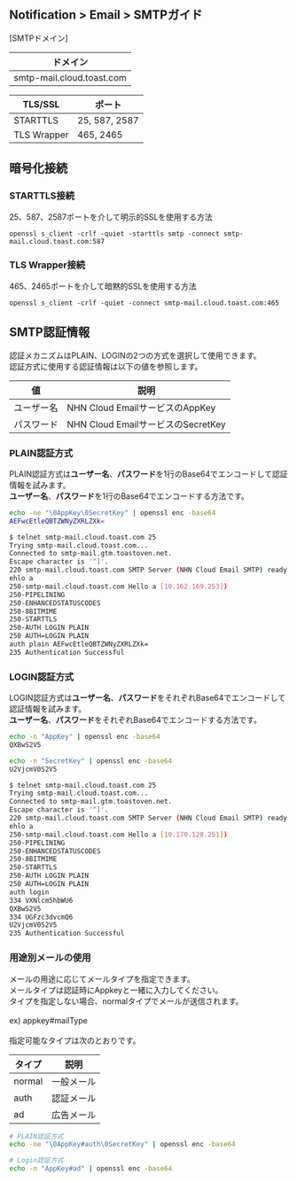 ## Notification > Email > SMTPガイド

[SMTPドメイン]

|ドメイン |
|---|
|smtp-mail.cloud.toast.com |

| TLS/SSL | ポート |
|---|---|
| STARTTLS | 25, 587, 2587 | 
| TLS Wrapper | 465, 2465 | 

## 暗号化接続
### STARTTLS接続
25、587、2587ポートを介して明示的SSLを使用する方法
```
openssl s_client -crlf -quiet -starttls smtp -connect smtp-mail.cloud.toast.com:587
```

### TLS Wrapper接続
465、2465ポートを介して暗黙的SSLを使用する方法
```
openssl s_client -crlf -quiet -connect smtp-mail.cloud.toast.com:465
```

## SMTP認証情報
認証メカニズムはPLAIN、LOGINの2つの方式を選択して使用できます。</br>
認証方式に使用する認証情報は以下の値を参照します。

| 値 | 説明 |
|---|---|
| ユーザー名 | NHN Cloud EmailサービスのAppKey | 
| パスワード | NHN Cloud EmailサービスのSecretKey | 

### PLAIN認証方式
PLAIN認証方式は**ユーザー名**、**パスワード**を1行のBase64でエンコードして認証情報を試みます。</br>
**ユーザー名**、**パスワード**を1行のBase64でエンコードする方法です。
```bash
echo -ne "\0AppKey\0SecretKey" | openssl enc -base64
AEFwcEtleQBTZWNyZXRLZXk=
```

```bash
$ telnet smtp-mail.cloud.toast.com 25
Trying smtp-mail.cloud.toast.com...
Connected to smtp-mail.gtm.toastoven.net.
Escape character is '^]'.
220 smtp-mail.cloud.toast.com SMTP Server (NHN Cloud Email SMTP) ready
ehlo a
250-smtp-mail.cloud.toast.com Hello a [10.162.169.253])
250-PIPELINING
250-ENHANCEDSTATUSCODES
250-8BITMIME
250-STARTTLS
250-AUTH LOGIN PLAIN
250 AUTH=LOGIN PLAIN
auth plain AEFwcEtleQBTZWNyZXRLZXk=
235 Authentication Successful
```

### LOGIN認証方式
LOGIN認証方式は**ユーザー名**、**パスワード**をそれぞれBase64でエンコードして認証情報を試みます。</br>
**ユーザー名**、**パスワード**をそれぞれBase64でエンコードする方法です。
```bash
echo -n "AppKey" | openssl enc -base64
QXBwS2V5

echo -n "SecretKey" | openssl enc -base64
U2VjcmV0S2V5
```

```bash
$ telnet smtp-mail.cloud.toast.com 25
Trying smtp-mail.cloud.toast.com...
Connected to smtp-mail.gtm.toastoven.net.
Escape character is '^]'.
220 smtp-mail.cloud.toast.com SMTP Server (NHN Cloud Email SMTP) ready
ehlo a
250-smtp-mail.cloud.toast.com Hello a [10.170.128.251])
250-PIPELINING
250-ENHANCEDSTATUSCODES
250-8BITMIME
250-STARTTLS
250-AUTH LOGIN PLAIN
250 AUTH=LOGIN PLAIN
auth login
334 VXNlcm5hbWU6
QXBwS2V5
334 UGFzc3dvcmQ6
U2VjcmV0S2V5
235 Authentication Successful
```

### 用途別メールの使用
メールの用途に応じてメールタイプを指定できます。</br>
メールタイプは認証時にAppkeyと一緒に入力してください。</br>
タイプを指定しない場合、normalタイプでメールが送信されます。</br>
</br>
ex) appkey#mailType</br>
</br>
指定可能なタイプは次のとおりです。

| タイプ  | 説明 |
|--------|-------|
| normal | 一般メール | 
| auth   | 認証メール |
| ad     | 広告メール |

```bash
# PLAIN認証方式
echo -ne "\0AppKey#auth\0SecretKey" | openssl enc -base64

# Login認証方式
echo -n "AppKey#ad" | openssl enc -base64

```
